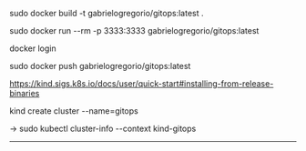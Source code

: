 sudo docker build -t gabrielogregorio/gitops:latest .

sudo docker run --rm -p 3333:3333  gabrielogregorio/gitops:latest

docker login


sudo docker push gabrielogregorio/gitops:latest


https://kind.sigs.k8s.io/docs/user/quick-start#installing-from-release-binaries


kind create cluster --name=gitops

-> sudo kubectl cluster-info --context kind-gitops

----------

